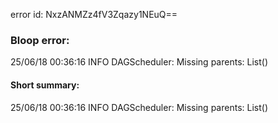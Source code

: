 error id: NxzANMZz4fV3Zqazy1NEuQ==
### Bloop error:

25/06/18 00:36:16 INFO DAGScheduler: Missing parents: List()
#### Short summary: 

25/06/18 00:36:16 INFO DAGScheduler: Missing parents: List()
